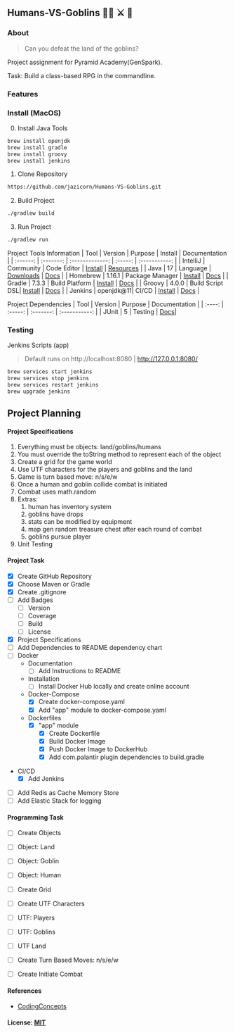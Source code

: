 ## Humans-VS-Goblins  🥷🏿 ⚔️ 👺

### About
> Can you defeat the land of the goblins? 

Project assignment for Pyramid Academy(GenSpark).

Task: Build a class-based RPG in the commandline.

### Features

### Install (MacOS)
0. Install Java Tools
````bash
brew install openjdk
brew install gradle
brew install groovy
brew install jenkins
````
1. Clone Repository
```bash
https://github.com/jazicorn/Humans-VS-Goblins.git
```
2. Build Project
```bash
./gradlew build
```
3. Run Project
```bash
./gradlew run
```

Project Tools Information
|   Tool   |  Version  |     Purpose     | Install | Documentation |
| :------: | :-------: | :-------------: | :-----: | :-----------: |
| IntelliJ | Community | Code Editor     | [Install](https://www.jetbrains.com/idea/download/#section=mac) | [Resources](https://www.jetbrains.com/idea/resources/) |
| Java     | 17        | Language        | [Downloads](https://www.oracle.com/java/technologies/downloads/) | [Docs](https://docs.oracle.com/en/java/javase/17/) |
| Homebrew | 1.16.1    | Package Manager | [Install](https://brew.sh/) | [Docs](https://docs.brew.sh/) |
| Gradle   | 7.3.3     | Build Platform  | [Install](https://gradle.org/install/) | [Docs](https://groovy-lang.org/documentation.html) |
| Groovy   | 4.0.0     | Build Script DSL| [Install](https://groovy-lang.org/install.html) | [Docs](https://docs.gradle.org/current/userguide/userguide.html) |
| Jenkins  | openjdk@11| CI/CD           | [Install](https://www.jenkins.io/doc/book/installing/) | [Docs](https://www.jenkins.io/doc/) |

Project Dependencies
|  Tool  | Version |  Purpose  | Documentation |
| :----: | :-----: | :-------: | :-----------: |
| JUnit  |    5    | Testing   | [Docs](https://junit.org/junit5/docs/current/user-guide/)|

### Testing
Jenkins Scripts (app)
> Default runs on http://localhost:8080 | http://127.0.0.1:8080/
```bash
brew services start jenkins
brew services stop jenkins
brew services restart jenkins
brew upgrade jenkins
```

## Project Planning

#### Project Specifications
1. Everything must be objects: land/goblins/humans
2. You must override the toString method to represent each of the object
3. Create a grid for the game world
4. Use UTF characters for the players and goblins and the land
5. Game is turn based move: n/s/e/w
6. Once a human and goblin collide combat is initiated
7. Combat uses math.random
8. Extras:
    1. human has inventory system
    2. goblins have drops
    3. stats can be modified by equipment
    4. map gen random treasure chest after each round of combat
    5. goblins pursue player
9. Unit Testing

#### Project Task
- [X] Create GitHub Repository
- [X] Choose Maven or Gradle
- [X] Create .gitignore
- [ ] Add Badges
   - [ ] Version
   - [ ] Coverage
   - [ ] Build
   - [ ] License
- [X] Project Specifications
- [ ] Add Dependencies to README dependency chart
- [ ] Docker
  - Documentation
    - [ ] Add Instructions to README
  - Installation
    - [ ] Install Docker Hub locally and create online account
  - Docker-Compose
    - [X] Create docker-compose.yaml
    - [X] Add "app" module to docker-compose.yaml
  - Dockerfiles
    - [X] "app" module
      - [X] Create Dockerfile
      - [X] Build Docker Image
      - [X] Push Docker Image to DockerHub
      - [X] Add com.palantir plugin dependencies to build.gradle
- CI/CD
  - [X] Add Jenkins
- [ ] Add Redis as Cache Memory Store
- [ ] Add Elastic Stack for logging

#### Programming Task
- [ ] Create Objects
- [ ] Object: Land
- [ ] Object: Goblin
- [ ] Object: Human
- [ ] Create Grid
- [ ] Create UTF Characters
- [ ] UTF: Players
- [ ] UTF: Goblins
- [ ] UTF Land
- [ ] Create Turn Based Moves: n/s/e/w
- [ ] Create Initiate Combat


#### References
- [CodingConcepts](https://codingnconcepts.com/spring-boot/deployment-of-microservices-using-docker-and-jenkins/)

#### License: [MIT](https://choosealicense.com/licenses/mit/)
